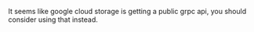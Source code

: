 It seems like google cloud storage is getting a public grpc api, you should consider using that instead.
